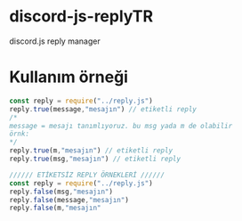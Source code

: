 # discord-js-replyTR
discord.js reply manager

# Kullanım örneği


```js
const reply = require("../reply.js")
reply.true(message,"mesajın") // etiketli reply 
/*
message = mesajı tanımlıyoruz. bu msg yada m de olabilir
örnk:
*/
reply.true(m,"mesajın") // etiketli reply 
reply.true(msg,"mesajın") // etiketli reply 

////// ETİKETSİZ REPLY ÖRNEKLERİ //////
const reply = require("../reply.js")
reply.false(msg,"mesajın")
reply.false(message,"mesajın")
reply.false(m,"mesajın"

```
